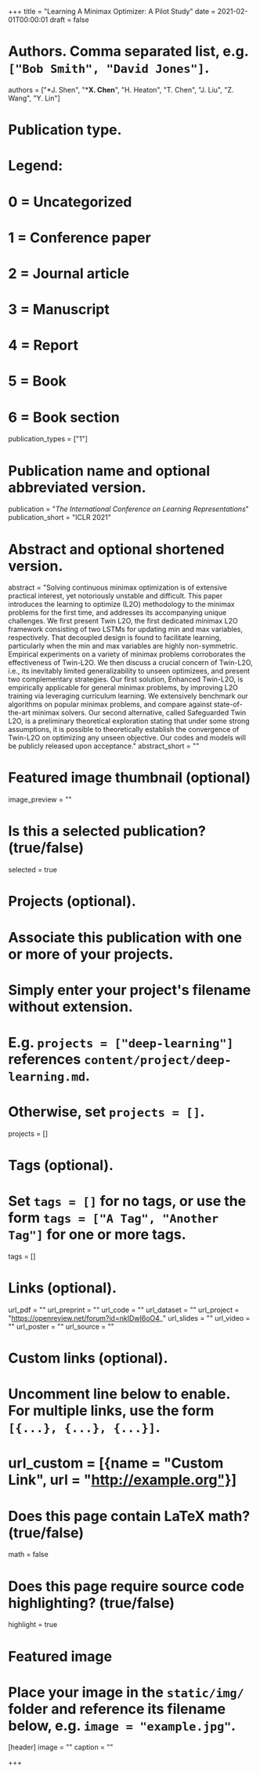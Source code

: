 +++
title = "Learning A Minimax Optimizer: A Pilot Study"
date = 2021-02-01T00:00:01
draft = false

# Authors. Comma separated list, e.g. `["Bob Smith", "David Jones"]`.
authors = ["*J. Shen", "***X. Chen**", "H. Heaton", "T. Chen", "J. Liu", "Z. Wang", "Y. Lin"]
# Publication type.
# Legend:
# 0 = Uncategorized
# 1 = Conference paper
# 2 = Journal article
# 3 = Manuscript
# 4 = Report
# 5 = Book
# 6 = Book section
publication_types = ["1"]

# Publication name and optional abbreviated version.
publication = "*The International Conference on Learning Representations*"
publication_short = "ICLR 2021"

# Abstract and optional shortened version.
abstract = "Solving continuous minimax optimization is of extensive practical interest, yet notoriously unstable and difficult. This paper introduces the learning to optimize (L2O) methodology to the minimax problems for the first time, and addresses its accompanying unique challenges. We first present Twin L2O, the first dedicated minimax L2O framework consisting of two LSTMs for updating min and max variables, respectively. That decoupled design is found to facilitate learning, particularly when the min and max variables are highly non-symmetric. Empirical experiments on a variety of minimax problems corroborates the effectiveness of Twin-L2O. We then discuss a crucial concern of Twin-L2O, i.e., its inevitably limited generalizability to unseen optimizees, and present two complementary strategies. Our first solution, Enhanced Twin-L2O, is empirically applicable for general minimax problems, by improving L2O training via leveraging curriculum learning. We extensively benchmark our algorithms on popular minimax problems, and compare against state-of-the-art minimax solvers. Our second alternative, called Safeguarded Twin L2O, is a preliminary theoretical exploration stating that under some strong assumptions, it is possible to theoretically establish the convergence of Twin-L2O on optimizing any unseen objective. Our codes and models will be publicly released upon acceptance."
abstract_short = ""

# Featured image thumbnail (optional)
image_preview = ""

# Is this a selected publication? (true/false)
selected = true

# Projects (optional).
#   Associate this publication with one or more of your projects.
#   Simply enter your project's filename without extension.
#   E.g. `projects = ["deep-learning"]` references `content/project/deep-learning.md`.
#   Otherwise, set `projects = []`.
projects = []

# Tags (optional).
#   Set `tags = []` for no tags, or use the form `tags = ["A Tag", "Another Tag"]` for one or more tags.
tags = []

# Links (optional).
url_pdf = ""
url_preprint = ""
url_code = ""
url_dataset = ""
url_project = "https://openreview.net/forum?id=nkIDwI6oO4_"
url_slides = ""
url_video = ""
url_poster = ""
url_source = ""

# Custom links (optional).
#   Uncomment line below to enable. For multiple links, use the form `[{...}, {...}, {...}]`.
# url_custom = [{name = "Custom Link", url = "http://example.org"}]

# Does this page contain LaTeX math? (true/false)
math = false

# Does this page require source code highlighting? (true/false)
highlight = true

# Featured image
# Place your image in the `static/img/` folder and reference its filename below, e.g. `image = "example.jpg"`.
[header]
image = ""
caption = ""

+++

